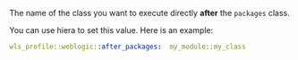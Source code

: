 The name of the class you want to execute directly **after** the `packages` class.

You can use hiera to set this value. Here is an example:

```yaml
wls_profile::weblogic::after_packages:  my_module::my_class
```
